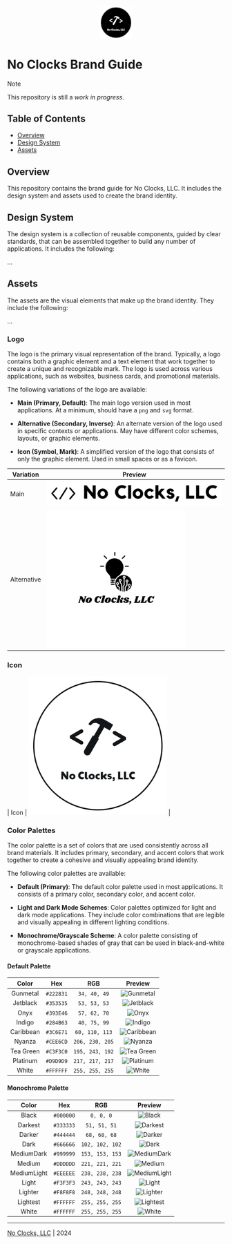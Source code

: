 <p align="center">
  <img src="src/logo/badge/png/noclocks-badge-circle-dark-transparent-500x500.png" width="15%" height="15%">
</p>

# No Clocks Brand Guide

> [!NOTE]
> This repository is still a *work in progress*.

## Table of Contents

- [Overview](#overview)
- [Design System](#design-system)
- [Assets](#assets)

## Overview

This repository contains the brand guide for No Clocks, LLC. It includes the design system and assets used to create the brand identity.

## Design System

The design system is a collection of reusable components, guided by clear standards, that can be assembled together to build any number of applications. It includes the following:

...

## Assets

The assets are the visual elements that make up the brand identity. They include the following:

...

### Logo

The logo is the primary visual representation of the brand. Typically, a logo contains both a graphic element and a text element that work together to create a unique and recognizable mark. The logo is used across various applications, such as websites, business cards, and promotional materials.

The following variations of the logo are available:

- **Main (Primary, Default)**: The main logo version used in most applications. At a minimum, should have a `png` and `svg` format.

- **Alternative (Secondary, Inverse)**: An alternate version of the logo used in specific contexts or applications. May have different color schemes, layouts, or graphic elements.

- **Icon (Symbol, Mark)**: A simplified version of the logo that consists of only the graphic element. Used in small spaces or as a favicon.

| Variation   | Preview                                                                                |
|-------------|----------------------------------------------------------------------------------------|
| Main        | ![Primary Logo](src/logo/main/png/noclocks-logo-main-black-transparent.png)            |
| Alternative | ![Secondary Logo](src/logo/alternate/png/noclocks-logo-main-alt-black-transparent.png) |


### Icon



| Icon | ![Icon Logo](src/logo/badge/png/noclocks-badge-circle-black-transparent.png) |

### Color Palettes

The color palette is a set of colors that are used consistently across all brand materials. It includes primary, secondary, and accent colors that work together to create a cohesive and visually appealing brand identity.

The following color palettes are available:

- **Default (Primary)**: The default color palette used in most applications. It consists of a primary color, secondary color, and accent color.

- **Light and Dark Mode Schemes**: Color palettes optimized for light and dark mode applications. They include color combinations that are legible and visually appealing in different lighting conditions.

- **Monochrome/Grayscale Scheme**: A color palette consisting of monochrome-based shades of gray that can be used in black-and-white or grayscale applications.

#### Default Palette

|   Color   |    Hex    |       RGB       |                             Preview                             |
|:---------:|:---------:|:---------------:|:---------------------------------------------------------------:|
| Gunmetal  | `#222831` |  `34, 40, 49`   | ![Gunmetal](https://www.singlecolorimage.com/get/222831/15x15)  |
| Jetblack  | `#353535` |  `53, 53, 53`   | ![Jetblack](https://www.singlecolorimage.com/get/353535/15x15)  |
|   Onyx    | `#393E46` |  `57, 62, 70`   |   ![Onyx](https://www.singlecolorimage.com/get/393E46/15x15)    |
|  Indigo   | `#284B63` |  `40, 75, 99`   |  ![Indigo](https://www.singlecolorimage.com/get/284B63/15x15)   |
| Caribbean | `#3C6E71` | `60, 110, 113`  | ![Caribbean](https://www.singlecolorimage.com/get/3C6E71/15x15) |
|  Nyanza   | `#CEE6CD` | `206, 230, 205` |  ![Nyanza](https://www.singlecolorimage.com/get/CEE6CD/15x15)   |
| Tea Green | `#C3F3C0` | `195, 243, 192` | ![Tea Green](https://www.singlecolorimage.com/get/C3F3C0/15x15) |
| Platinum  | `#D9D9D9` | `217, 217, 217` | ![Platinum](https://www.singlecolorimage.com/get/D9D9D9/15x15)  |
|   White   | `#FFFFFF` | `255, 255, 255` |   ![White](https://www.singlecolorimage.com/get/FFFFFF/15x15)   |

#### Monochrome Palette

|    Color    |    Hex    |       RGB       |                              Preview                              |
|:-----------:|:---------:|:---------------:|:-----------------------------------------------------------------:|
|    Black    | `#000000` |    `0, 0, 0`    |    ![Black](https://www.singlecolorimage.com/get/000000/15x15)    |
|   Darkest   | `#333333` |  `51, 51, 51`   |   ![Darkest](https://www.singlecolorimage.com/get/333333/15x15)   |
|   Darker    | `#444444` |  `68, 68, 68`   |   ![Darker](https://www.singlecolorimage.com/get/444444/15x15)    |
|    Dark     | `#666666` | `102, 102, 102` |    ![Dark](https://www.singlecolorimage.com/get/666666/15x15)     |
| MediumDark  | `#999999` | `153, 153, 153` | ![MediumDark](https://www.singlecolorimage.com/get/999999/15x15)  |
|   Medium    | `#DDDDDD` | `221, 221, 221` |   ![Medium](https://www.singlecolorimage.com/get/DDDDDD/15x15)    |
| MediumLight | `#EEEEEE` | `238, 238, 238` | ![MediumLight](https://www.singlecolorimage.com/get/EEEEEE/15x15) |
|    Light    | `#F3F3F3` | `243, 243, 243` |    ![Light](https://www.singlecolorimage.com/get/F3F3F3/15x15)    |
|   Lighter   | `#F8F8F8` | `248, 248, 248` |   ![Lighter](https://www.singlecolorimage.com/get/F8F8F8/15x15)   |
|  Lightest   | `#FFFFFF` | `255, 255, 255` |  ![Lightest](https://www.singlecolorimage.com/get/FFFFFF/15x15)   |
|    White    | `#FFFFFF` | `255, 255, 255` |    ![White](https://www.singlecolorimage.com/get/FFFFFF/15x15)    |




***

[No Clocks, LLC](https://github.com/noclocks) | 2024
